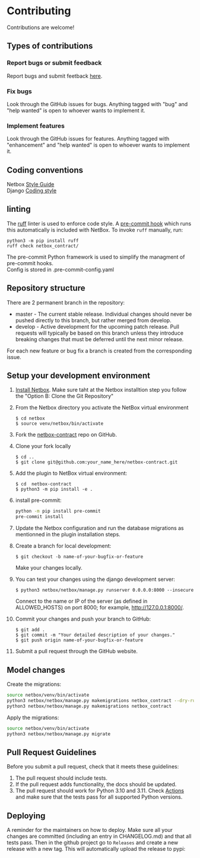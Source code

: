 # Contributing

Contributions are welcome!

## Types of contributions

### Report bugs or submit feedback

Report bugs and submit feetback [here](https://github.com/mlebreuil/netbox-contract/issues).

### Fix bugs

Look through the GitHub issues for bugs. Anything tagged with "bug" and "help
wanted" is open to whoever wants to implement it.

### Implement features

Look through the GitHub issues for features. Anything tagged with "enhancement"
and "help wanted" is open to whoever wants to implement it.

## Coding conventions
 
Netbox [Style Guide](https://netboxlabs.com/docs/netbox/en/stable/development/style-guide/)  
Django [Coding style](https://docs.djangoproject.com/en/stable/internals/contributing/writing-code/coding-style/)  

## linting

The [ruff](https://docs.astral.sh/ruff/) linter is used to enforce code style. A [pre-commit hook](./getting-started.md#3-enable-pre-commit-hooks) which runs this automatically is included with NetBox. To invoke `ruff` manually, run:

```
python3 -m pip install ruff
ruff check netbox_contract/
```


The pre-commit Python framework is used to simplify the managment of pre-commit hooks.  
Config is stored in .pre-commit-config.yaml   

## Repository structure

There are 2 permanent branch in the repository:

* master - The current stable release. Individual changes should never be pushed directly to this branch, but rather merged from develop.
* develop - Active development for the upcoming patch release. Pull requests will typically be based on this branch unless they introduce breaking changes that must be deferred until the next minor release.

For each new feature or bug fix a branch is created from the corresponding issue.

## Setup your development environment


1. [Install Netbox](https://github.com/netbox-community/netbox/blob/develop/docs/installation/).
Make sure taht at the Netbox installtion step you follow the "Option B: Clone the Git Repository"

2. From the Netbox directory you activate the NetBox virtual environment 

    ```
    $ cd netbox
    $ source venv/netbox/bin/activate
    ```
 
3. Fork the [netbox-contract](https://github.com/mlebreuil/netbox-contract/) repo on GitHub.
4. Clone your fork locally

    ```
    $ cd ..
    $ git clone git@github.com:your_name_here/netbox-contract.git
    ```

5. Add the plugin to NetBox virtual environment:

    ```
    $ cd  netbox-contract
    $ python3 -m pip install -e .
    ```

6. install pre-commit:

    ```bash
    python -m pip install pre-commit
    pre-commit install
    ```

6. Update the Netbox configuration and run the database migrations as mentionned in the plugin installation steps.

7. Create a branch for local development:

    ```
    $ git checkout -b name-of-your-bugfix-or-feature
    ```

    Make your changes locally.

8. You can test your changes using the django development server:

    ```
    $ python3 netbox/netbox/manage.py runserver 0.0.0.0:8000 --insecure
    ```

    Connect to the name or IP of the server (as defined in ALLOWED_HOSTS) on port 8000; for example, http://127.0.0.1:8000/.

9. Commit your changes and push your branch to GitHub:

    ```
    $ git add .
    $ git commit -m "Your detailed description of your changes."
    $ git push origin name-of-your-bugfix-or-feature
    ```

10. Submit a pull request through the GitHub website.

## Model changes

Create the migrations:  

```bash
source netbox/venv/bin/activate
python3 netbox/netbox/manage.py makemigrations netbox_contract --dry-run
python3 netbox/netbox/manage.py makemigrations netbox_contract
```

Apply the migrations:  

```bash
source netbox/venv/bin/activate
python3 netbox/netbox/manage.py migrate
```

## Pull Request Guidelines

Before you submit a pull request, check that it meets these guidelines:

1. The pull request should include tests.
2. If the pull request adds functionality, the docs should be updated. 
3. The pull request should work for Python 3.10 and 3.11. Check [Actions](https://github.com/mlebreuil/netbox-contract/actions)
   and make sure that the tests pass for all supported Python versions.


## Deploying

A reminder for the maintainers on how to deploy.
Make sure all your changes are committed (including an entry in CHANGELOG.md) and that all tests pass.
Then in the github project go to `Releases` and create a new release with a new tag.  This will automatically upload the release to pypi:
